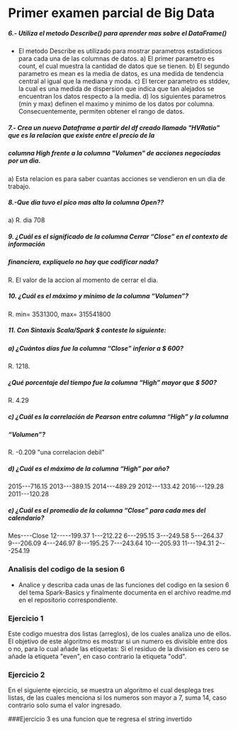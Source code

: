 # Primer examen parcial de Big Data

##### 6.- Utiliza el metodo Describe() para aprender mas sobre el DataFrame()
- El metodo Describe es utilizado para mostrar parametros estadisticos para cada una de las columnas de datos.
	a) El primer parametro es count, el cual muestra la cantidad de datos que se tienen.
	b) El segundo parametro es mean es la media de datos, es una medida de tendencia central al igual que la mediana y moda.
	c) El tercer parametro es stddev, la cual es una medida de dispersion que indica que tan alejados se encuentran los datos respecto a la media.
	d) los siguientes parametros (min y max) definen el maximo y minimo de los datos por columna. Consecuentemente, permiten obtener el rango de datos.

##### 7.- Crea un nuevo Dataframe a partir del df creado llamado "HVRatio" que es la relacion que existe entre el precio de la 
##### columna High frente a la columna "Volumen" de acciones negociadas por un dia.

a) Esta relacion es para saber cuantas acciones se vendieron en un dia de trabajo.

##### 8.-Que dia tuvo el pico mas alto la columna Open??
a) R. dia 708

##### 9. ¿Cuál es el significado de la columna Cerrar “Close” en el contexto de información
##### financiera, explíquelo no hay que codificar nada?
R. El valor de la accion al momento de cerrar el dia.

##### 10. ¿Cuál es el máximo y mínimo de la columna “Volumen”?
R. min= 3531300, max= 315541800

##### 11. Con Sintaxis Scala/Spark $ conteste lo siguiente:
##### a) ¿Cuántos días fue la columna “Close” inferior a $ 600?
R. 1218.

##### ¿Qué porcentaje del tiempo fue la columna “High” mayor que $ 500?
R. 4.29

##### c) ¿Cuál es la correlación de Pearson entre columna “High” y la columna
##### “Volumen”?
R. -0.209 "una correlacion debil"

##### d) ¿Cuál es el máximo de la columna “High” por año?
2015---716.15
2013---389.15
2014---489.29
2012---133.42
2016---129.28
2011---120.28

##### e) ¿Cuál es el promedio de la columna “Close” para cada mes del calendario?
Mes----Close
12-----199.37
1---212.22
6---295.15
3---249.58
5---264.37
9---206.09
4---246.97
8---195.25
7---243.64
10---205.93
11---194.31
2---254.19







### Analisis del codigo de la sesion 6

- Analice y describa cada unas de las funciones del codigo en la sesion 6 del tema Spark-Basics y finalmente documenta en el archivo readme.md
en el repositorio correspondiente.

### Ejercicio 1
Este codigo muestra dos listas (arreglos), de los cuales analiza uno de ellos. El objetivo de este algoritmo es mostrar si un numero es divisible entre dos o no, para lo cual añade las etiquetas: Si el residuo de la division es cero se añade la etiqueta "even", en caso contrario la etiqueta "odd".

### Ejercicio 2
En el siguiente ejercicio, se muestra un algoritmo el cual desplega tres listas, de las cuales menciona si los numeros son mayor a 7, suma 14, caso contrario solo suma el valor ingresado.

###Ejercicio 3 
es una funcion que te regresa el string invertido

